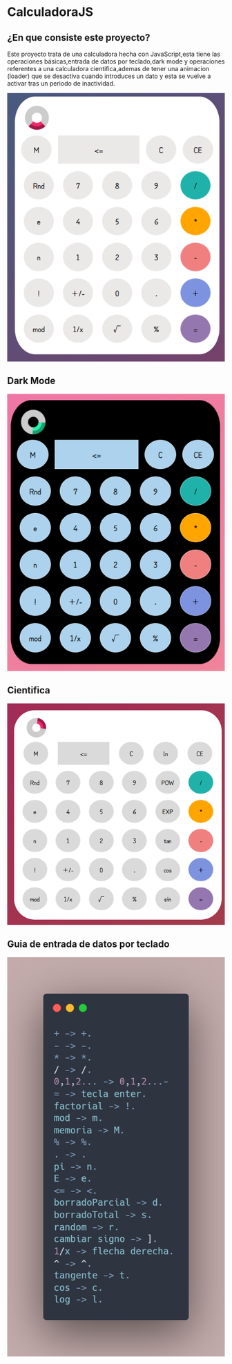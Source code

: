 # CalculadoraJS

## ¿En que consiste este proyecto?
Este proyecto trata de una calculadora hecha con JavaScript,esta tiene las operaciones básicas,entrada de datos por teclado,dark mode y operaciones referentes a una calculadora
cientifica,ademas de tener una animacion (loader) que se desactiva cuando introduces un dato y esta se vuelve a activar tras un periodo de inactividad.

![mensaje](https://github.com/javmoreno-developer/calculadora/blob/main/imagenes%20readme/main.png)

## Dark Mode

![mensaje](https://github.com/javmoreno-developer/calculadora/blob/main/imagenes%20readme/dark.png)

## Cientifica

![mensaje](https://github.com/javmoreno-developer/calculadora/blob/main/imagenes%20readme/cienti.png)

## Guia de entrada de datos por teclado

![mensaje](https://github.com/javmoreno-developer/calculadora/blob/main/imagenes%20readme/guia%20teclado.png)
